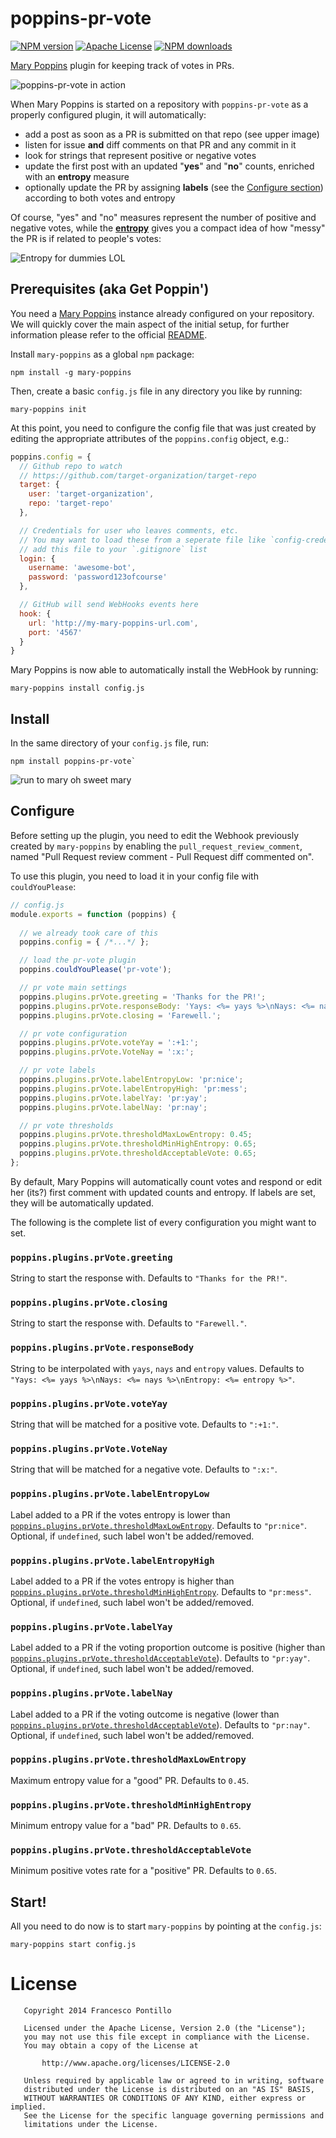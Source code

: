 poppins-pr-vote
===============

[![NPM version][npm-version-image]][npm-url]
[![Apache License][license-image]][license-url]
[![NPM downloads][npm-downloads-image]][npm-url]

[Mary Poppins](https://github.com/btford/mary-poppins "btford/mary-poppins") plugin for keeping track of votes in PRs.

![poppins-pr-vote in action](https://raw.github.com/frapontillo/poppins-pr-vote/master/img/in-action.png)

When Mary Poppins is started on a repository with `poppins-pr-vote` as a properly configured plugin, it will automatically:

* add a post as soon as a PR is submitted on that repo (see upper image)
* listen for issue **and** diff comments on that PR and any commit in it
* look for strings that represent positive or negative votes
* update the first post with an updated "**yes**" and "**no**" counts, enriched with an **entropy** measure
* optionally update the PR by assigning **labels** (see the [Configure section](#configure)) according to both votes and entropy

Of course, "yes" and "no" measures represent the number of positive and negative votes, while the [**entropy**](http://en.wikipedia.org/wiki/Entropy_%28information_theory%29#Rationale) gives you a compact idea of how "messy" the PR is if related to people's votes: 

![Entropy for dummies LOL](http://upload.wikimedia.org/math/3/2/8/328a1ee1f0db87e7c6aefa87efcac491.png)


## Prerequisites (aka Get Poppin')

You need a [Mary Poppins](https://github.com/btford/mary-poppins "btford/mary-poppins") instance already configured on your repository.
We will quickly cover the main aspect of the initial setup, for further information please refer to the official [README](https://github.com/btford/mary-poppins/blob/master/README.md).

Install `mary-poppins` as a global `npm` package:

```shell
npm install -g mary-poppins
```

Then, create a basic `config.js` file in any directory you like by running:

```shell
mary-poppins init
```

At this point, you need to configure the config file that was just created by editing the appropriate attributes of the `poppins.config` object, e.g.:

```javascript
poppins.config = {
  // Github repo to watch
  // https://github.com/target-organization/target-repo
  target: {
    user: 'target-organization',
    repo: 'target-repo'
  },

  // Credentials for user who leaves comments, etc.
  // You may want to load these from a seperate file like `config-credentials.js`, and
  // add this file to your `.gitignore` list
  login: {
    username: 'awesome-bot',
    password: 'password123ofcourse'
  },

  // GitHub will send WebHooks events here
  hook: {
    url: 'http://my-mary-poppins-url.com',
    port: '4567'
  }
}

```

Mary Poppins is now able to automatically install the WebHook by running:

```shell
mary-poppins install config.js
```


## Install

In the same directory of your `config.js` file, run:

```shell
npm install poppins-pr-vote`
```

![run to mary oh sweet mary](https://raw.github.com/frapontillo/poppins-pr-vote/master/img/run-to-mary-poppins.png)


## Configure

Before setting up the plugin, you need to edit the Webhook previously created by `mary-poppins` by enabling the `pull_request_review_comment`, named "Pull Request review comment - Pull Request diff commented on".

To use this plugin, you need to load it in your config file with `couldYouPlease`:

```javascript
// config.js
module.exports = function (poppins) {
  
  // we already took care of this
  poppins.config = { /*...*/ };

  // load the pr-vote plugin
  poppins.couldYouPlease('pr-vote');

  // pr vote main settings
  poppins.plugins.prVote.greeting = 'Thanks for the PR!';
  poppins.plugins.prVote.responseBody: 'Yays: <%= yays %>\nNays: <%= nays %>\nEntropy: <%= entropy %>';
  poppins.plugins.prVote.closing = 'Farewell.';

  // pr vote configuration
  poppins.plugins.prVote.voteYay = ':+1:';
  poppins.plugins.prVote.VoteNay = ':x:';

  // pr vote labels
  poppins.plugins.prVote.labelEntropyLow: 'pr:nice';
  poppins.plugins.prVote.labelEntropyHigh: 'pr:mess';
  poppins.plugins.prVote.labelYay: 'pr:yay';
  poppins.plugins.prVote.labelNay: 'pr:nay';

  // pr vote thresholds
  poppins.plugins.prVote.thresholdMaxLowEntropy: 0.45;
  poppins.plugins.prVote.thresholdMinHighEntropy: 0.65;
  poppins.plugins.prVote.thresholdAcceptableVote: 0.65;
};
```

By default, Mary Poppins will automatically count votes and respond or edit her (its?) first comment with updated counts and entropy. If labels are set, they will be automatically updated.

The following is the complete list of every configuration you might want to set.


### `poppins.plugins.prVote.greeting`

String to start the response with.
Defaults to `"Thanks for the PR!"`.


### `poppins.plugins.prVote.closing`

String to start the response with.
Defaults to `"Farewell."`.


### `poppins.plugins.prVote.responseBody`

String to be interpolated with `yays`, `nays` and `entropy` values.
Defaults to `"Yays: <%= yays %>\nNays: <%= nays %>\nEntropy: <%= entropy %>"`.


### `poppins.plugins.prVote.voteYay`

String that will be matched for a positive vote.
Defaults to `":+1:"`.


### `poppins.plugins.prVote.VoteNay`

String that will be matched for a negative vote.
Defaults to `":x:"`.


### `poppins.plugins.prVote.labelEntropyLow`

Label added to a PR if the votes entropy is lower than [`poppins.plugins.prVote.thresholdMaxLowEntropy`](#poppinspluginsprvotethresholdmaxlowentropy).
Defaults to `"pr:nice"`. Optional, if `undefined`, such label won't be added/removed.


### `poppins.plugins.prVote.labelEntropyHigh`

Label added to a PR if the votes entropy is higher than [`poppins.plugins.prVote.thresholdMinHighEntropy`](#poppinspluginsprvotethresholdminhighentropy).
Defaults to `"pr:mess"`. Optional, if `undefined`, such label won't be added/removed.


### `poppins.plugins.prVote.labelYay`

Label added to a PR if the voting proportion outcome is positive (higher than [`poppins.plugins.prVote.thresholdAcceptableVote`](#poppinspluginsprvotethresholdacceptablevote)).
Defaults to `"pr:yay"`. Optional, if `undefined`, such label won't be added/removed.


### `poppins.plugins.prVote.labelNay`

Label added to a PR if the voting outcome is negative (lower than [`poppins.plugins.prVote.thresholdAcceptableVote`](#poppinspluginsprvotethresholdacceptablevote)).
Defaults to `"pr:nay"`. Optional, if `undefined`, such label won't be added/removed.


### `poppins.plugins.prVote.thresholdMaxLowEntropy`

Maximum entropy value for a "good" PR.
Defaults to `0.45`.


### `poppins.plugins.prVote.thresholdMinHighEntropy`

Minimum entropy value for a "bad" PR.
Defaults to `0.65`.


### `poppins.plugins.prVote.thresholdAcceptableVote`

Minimum positive votes rate for a "positive" PR.
Defaults to `0.65`.


## Start!

All you need to do now is to start `mary-poppins` by pointing at the `config.js`:

```shell
mary-poppins start config.js
```


# License

```
   Copyright 2014 Francesco Pontillo

   Licensed under the Apache License, Version 2.0 (the "License");
   you may not use this file except in compliance with the License.
   You may obtain a copy of the License at

       http://www.apache.org/licenses/LICENSE-2.0

   Unless required by applicable law or agreed to in writing, software
   distributed under the License is distributed on an "AS IS" BASIS,
   WITHOUT WARRANTIES OR CONDITIONS OF ANY KIND, either express or implied.
   See the License for the specific language governing permissions and
   limitations under the License.
```

[license-image]: http://img.shields.io/badge/license-Apache_2.0-blue.svg?style=flat
[license-url]: LICENSE

[npm-url]: https://npmjs.org/package/poppins-pr-vote
[npm-version-image]: http://img.shields.io/npm/v/poppins-pr-vote.svg?style=flat
[npm-downloads-image]: http://img.shields.io/npm/dm/hpoppins-pr-vote.svg?style=flat